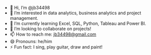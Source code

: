 - 👋 Hi, I’m @jb34498
- 👀 I’m interested in data analytics, business analytics and project management.
- 🌱 I’m currently learning Excel, SQL, Python, Tableau and Power BI.
- 💞️ I’m looking to collaborate on projects!
- 📫 How to reach me: jb34498@gmail.com
- 😄 Pronouns: he/him
- ⚡ Fun fact: I sing, play guitar, draw and paint!

<!---
jb34498/jb34498 is a ✨ special ✨ repository because its `README.md` (this file) appears on your GitHub profile.
You can click the Preview link to take a look at your changes.
--->
